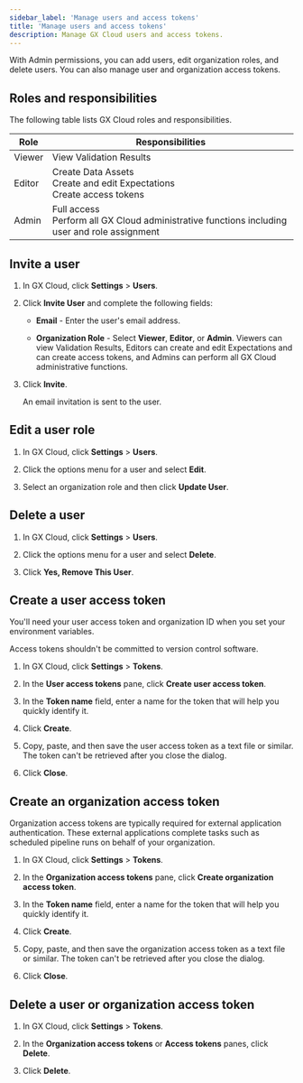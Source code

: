 ```yaml
---
sidebar_label: 'Manage users and access tokens'
title: 'Manage users and access tokens'
description: Manage GX Cloud users and access tokens.
---
```


With Admin permissions, you can add users, edit organization roles, and delete users. You can also manage user and organization access tokens.

## Roles and responsibilities

The following table lists GX Cloud roles and responsibilities.

| Role          | Responsibilities                                  |
|---------------|---------------------------------------------------|
| Viewer        | View Validation Results           |
| Editor        | Create Data Assets<br/>Create and edit Expectations<br/>Create access tokens |
| Admin         | Full access<br/>Perform all GX Cloud administrative functions including user and role assignment |

## Invite a user

1. In GX Cloud, click **Settings** > **Users**.

2. Click **Invite User** and complete the following fields:

    - **Email** - Enter the user's email address.

    - **Organization Role** - Select **Viewer**, **Editor**, or **Admin**. Viewers can view Validation Results, Editors can create and edit Expectations and can create access tokens, and Admins can perform all GX Cloud administrative functions.

3. Click **Invite**.

    An email invitation is sent to the user.

## Edit a user role

1. In GX Cloud, click **Settings** > **Users**.

2. Click the options menu for a user and select **Edit**.

3. Select an organization role and then click **Update User**. 

## Delete a user

1. In GX Cloud, click **Settings** > **Users**.

2. Click the options menu for a user and select **Delete**.

3. Click **Yes, Remove This User**.

## Create a user access token

You'll need your user access token and organization ID when you set your environment variables.

Access tokens shouldn't be committed to version control software.

1. In GX Cloud, click **Settings** > **Tokens**.

2. In the **User access tokens** pane, click **Create user access token**.

3. In the **Token name** field, enter a name for the token that will help you quickly identify it.

4. Click **Create**.

5. Copy, paste, and then save the user access token as a text file or similar. The token can't be retrieved after you close the dialog.

6. Click **Close**.

## Create an organization access token

Organization access tokens are typically required for external application authentication. These external applications complete tasks such as scheduled pipeline runs on behalf of your organization. 

1. In GX Cloud, click **Settings** > **Tokens**.

2. In the **Organization access tokens** pane, click **Create organization access token**.

3. In the **Token name** field, enter a name for the token that will help you quickly identify it.

4. Click **Create**.

5. Copy, paste, and then save the organization access token as a text file or similar. The token can't be retrieved after you close the dialog.

6. Click **Close**.

## Delete a user or organization access token

1. In GX Cloud, click **Settings** > **Tokens**.

2. In the **Organization access tokens** or **Access tokens** panes, click **Delete**.

3. Click **Delete**.

